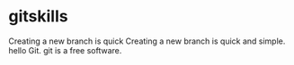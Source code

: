 # gitskills
Creating a new branch is quick
Creating a new branch is quick and simple.
hello Git.
git is a free software.
